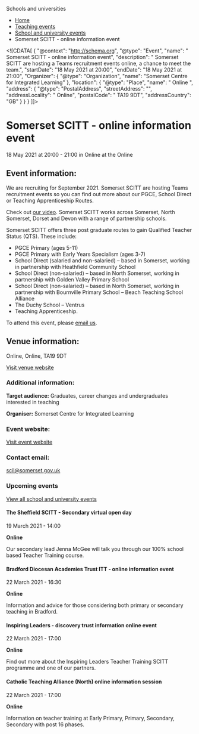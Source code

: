 Schools and universities

*   [Home](/)
*   [Teaching events](/teaching-events)
*   [School and university events](/teaching-events/training-provider-events)
*   Somerset SCITT - online information event

<!\[CDATA\[ { "@context": "http://schema.org", "@type": "Event", "name": " Somerset SCITT - online information event", "description": " Somerset SCITT are hosting a Teams recruitment events online, a chance to meet the team.", "startDate": "18 May 2021 at 20:00", "endDate": "18 May 2021 at 21:00", "Organizer": { "@type": "Organization", "name": "Somerset Centre for Integrated Learning" }, "location": { "@type": "Place", "name": " Online ", "address": { "@type": "PostalAddress", "streetAddress": "", "addressLocality": " Online", "postalCode": " TA19 9DT", "addressCountry": "GB" } } } \]\]>

Somerset SCITT - online information event
=========================================

18 May 2021 at 20:00 - 21:00 in Online at the Online

Event information:
------------------

We are recruiting for September 2021. Somerset SCITT are hosting Teams recruitment events so you can find out more about our PGCE, School Direct or Teaching Apprenticeship Routes.

Check out [our video](http://www.youtube.com/watch?v=ip4Nqv3aVB4&t=45s). Somerset SCITT works across Somerset, North Somerset, Dorset and Devon with a range of partnership schools.

Somerset SCITT offers three post graduate routes to gain Qualified Teacher Status (QTS). These include:

*   PGCE Primary (ages 5-11)
*   PGCE Primary with Early Years Specialism (ages 3-7)
*   School Direct (salaried and non-salaried) – based in Somerset, working in partnership with Heathfield Community School
*   School Direct (non-salaried) – based in North Somerset, working in partnership with Golden Valley Primary School
*   School Direct (non-salaried) – based in North Somerset, working in partnership with Bournville Primary School – Beach Teaching School Alliance
*   The Duchy School – Ventrus
*   Teaching Apprenticeship.

To attend this event, please [email us](mailto:scil@somerset.gov.uk).

Venue information:
------------------

Online, Online, TA19 9DT

[Visit venue website](https://www.sciltraining.co.uk/ "Online")

### Additional information:

**Target audience:** Graduates, career changes and undergraduates interested in teaching

**Organiser:** Somerset Centre for Integrated Learning

### Event website:

[Visit event website](https://www.sciltraining.co.uk/)

### Contact email:

[scil@somerset.gov.uk](mailto:scil@somerset.gov.uk)

### Upcoming events

[View all school and university events](/teaching-events/training-provider-events)

[](/teaching-events/training-provider-events/210319-the-sheffield-scitt-secondary-virtual-open-day)

#### The Sheffield SCITT - Secondary virtual open day

19 March 2021 - 14:00

**Online**

Our secondary lead Jenna McGee will talk you through our 100% school based Teacher Training course.

[](/teaching-events/training-provider-events/210322-bradford-diocesan-academies-trust-itt-online-information-event)

#### Bradford Diocesan Academies Trust ITT - online information event

22 March 2021 - 16:30

**Online**

Information and advice for those considering both primary or secondary teaching in Bradford.

[](/teaching-events/training-provider-events/210322-inspiring-leaders-discovery-trust-information-online-event)

#### Inspiring Leaders - discovery trust information online event

22 March 2021 - 17:00

**Online**

Find out more about the Inspiring Leaders Teacher Training SCITT programme and one of our partners.

[](/teaching-events/training-provider-events/210322-catholic-teaching-alliance-north-online-information-session)

#### Catholic Teaching Alliance (North) online information session

22 March 2021 - 17:00

**Online**

Information on teacher training at Early Primary, Primary, Secondary, Secondary with post 16 phases.